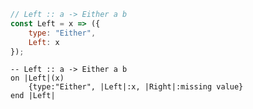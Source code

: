 ```javascript
// Left :: a -> Either a b
const Left = x => ({
    type: "Either",
    Left: x
});
```


```applescript
-- Left :: a -> Either a b
on |Left|(x)
    {type:"Either", |Left|:x, |Right|:missing value}
end |Left|
```
